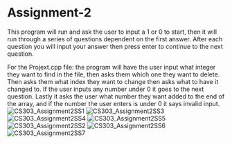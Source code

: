 # Assignment-2

This program will run and ask the user to input a 1 or 0 to start, then it will run through a series of questions dependent on the first answer. 
After each question you will input your answer then press enter to continue to the next question.

For the Projext.cpp file: the program will have the user input what integer they want to find in the file, then asks them which one they want to delete. Then asks them what index they want to change then asks what to have it changed to. If the user inputs any number under 0 it goes to the next question. Lastly it asks the user what number they want added to the end of the array, and if the number the user enters is under 0 it says invalid input.
![CS303_Assignment2SS1](https://user-images.githubusercontent.com/114009922/196588754-523fa849-9af0-46bf-91f5-9974dff6f6e8.png)
![CS303_Assignment2SS3](https://user-images.githubusercontent.com/114009922/196588767-80767849-4f87-4369-96ad-0a520ac554ec.png)
![CS303_Assignment2SS4](https://user-images.githubusercontent.com/114009922/196588769-716eeb2d-c328-4a70-917a-331d087b9902.png)
![CS303_Assignment2SS5](https://user-images.githubusercontent.com/114009922/196588771-d725d14f-80fa-4524-8fcf-2c08e53d69bd.png)
![CS303_Assignment2SS2](https://user-images.githubusercontent.com/114009922/196588772-351aac8c-08b4-4780-93f7-8eac0852a7c6.png)
![CS303_Assignment2SS6](https://user-images.githubusercontent.com/114009922/196592577-ff53208c-6a05-4a2a-9201-97a0927256b3.png)
![CS303_Assignment2SS7](https://user-images.githubusercontent.com/114009922/196592585-4a930b5e-8016-409b-9eb5-549aedf8c6c1.png)
